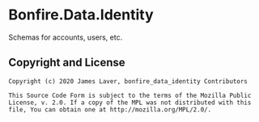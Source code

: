 # Bonfire.Data.Identity

Schemas for accounts, users, etc.

## Copyright and License

    Copyright (c) 2020 James Laver, bonfire_data_identity Contributors
    
    This Source Code Form is subject to the terms of the Mozilla Public
    License, v. 2.0. If a copy of the MPL was not distributed with this
    file, You can obtain one at http://mozilla.org/MPL/2.0/.
